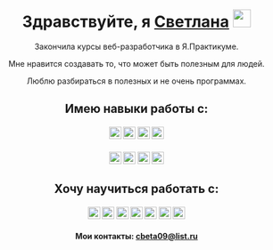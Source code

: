 <h1 align="center">Здравствуйте, я <a href="https://github.com/Svetlana-2022/Svetlana-2022" target="_blank">Светлана</a> 
<img src="https://github.com/blackcater/blackcater/raw/main/images/Hi.gif" height="32"/></h1>
<p align="center">Закончила курсы веб-разработчика в Я.Практикуме.</p>
<p align="center">Мне нравится создавать то, что может быть полезным для людей.</p>
<p align="center">Люблю разбираться в полезных и не очень программах.</p>
<h2 align="center">Имею навыки работы с:</h2>
<h4 align="center">
  <img src="https://img.shields.io/badge/html5-%23E34F26.svg?style=for-the-badge&logo=html5&logoColor=white" height="22"/>
  <img src="https://img.shields.io/badge/css3-%231572B6.svg?style=for-the-badge&logo=css3&logoColor=white" height="22"/>
  <img src="https://img.shields.io/badge/javascript-%23323330.svg?style=for-the-badge&logo=javascript&logoColor=%23F7DF1E" height="22"/>
  <img src="https://img.shields.io/badge/react-%2320232a.svg?style=for-the-badge&logo=react&logoColor=%2361DAFB" height="22"/>
</h4>
<h4 align="center">
  <img src="https://img.shields.io/badge/Visual%20Studio%20Code-0078d7.svg?style=for-the-badge&logo=visual-studio-code&logoColor=white" height="22"/>
  <img src="https://img.shields.io/badge/figma-%23F24E1E.svg?style=for-the-badge&logo=figma&logoColor=white" height="22"/>
  <img src="https://img.shields.io/badge/git-%23F05033.svg?style=for-the-badge&logo=git&logoColor=white" height="22"/>
  <img src="https://img.shields.io/badge/github-%23121011.svg?style=for-the-badge&logo=github&logoColor=white" height="22"/>
</h4>
<h2 align="center">Хочу научиться работать с:</h2>
<h4 align="center">
  <img src="https://img.shields.io/badge/typescript-%23007ACC.svg?style=for-the-badge&logo=typescript&logoColor=white" height="22"/>
  <img src="https://img.shields.io/badge/redux-%23593d88.svg?style=for-the-badge&logo=redux&logoColor=white" height="22"/>
  <img src="https://img.shields.io/badge/php-%23777BB4.svg?style=for-the-badge&logo=php&logoColor=white" height="22"/>
  <img src="https://img.shields.io/badge/python-3670A0?style=for-the-badge&logo=python&logoColor=ffdd54" height="22"/>
  <img src="https://img.shields.io/badge/ruby-%23CC342D.svg?style=for-the-badge&logo=ruby&logoColor=white" height="22"/>
  <img src="https://img.shields.io/badge/GoLand-0f0f0f?&style=for-the-badge&logo=goland&logoColor=white" height="22"/>
  <img src="https://img.shields.io/badge/jquery-%230769AD.svg?style=for-the-badge&logo=jquery&logoColor=white" height="22"/>
</h4>
<h4 align="center">Мои контакты: <a href="https://mail.ru/" target="_blank">cbeta09@list.ru</a></h4>
